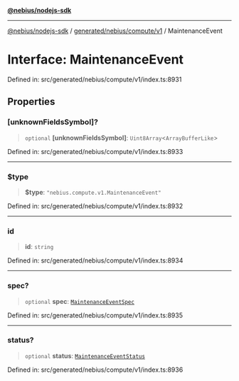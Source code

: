 [**@nebius/nodejs-sdk**](../../../../../README.md)

---

[@nebius/nodejs-sdk](../../../../../README.md) / [generated/nebius/compute/v1](../README.md) / MaintenanceEvent

# Interface: MaintenanceEvent

Defined in: src/generated/nebius/compute/v1/index.ts:8931

## Properties

### \[unknownFieldsSymbol\]?

> `optional` **\[unknownFieldsSymbol\]**: `Uint8Array`\<`ArrayBufferLike`\>

Defined in: src/generated/nebius/compute/v1/index.ts:8933

---

### $type

> **$type**: `"nebius.compute.v1.MaintenanceEvent"`

Defined in: src/generated/nebius/compute/v1/index.ts:8932

---

### id

> **id**: `string`

Defined in: src/generated/nebius/compute/v1/index.ts:8934

---

### spec?

> `optional` **spec**: [`MaintenanceEventSpec`](MaintenanceEventSpec.md)

Defined in: src/generated/nebius/compute/v1/index.ts:8935

---

### status?

> `optional` **status**: [`MaintenanceEventStatus`](MaintenanceEventStatus.md)

Defined in: src/generated/nebius/compute/v1/index.ts:8936
